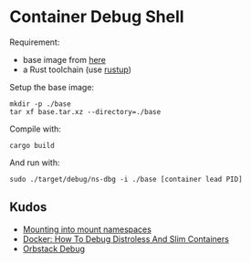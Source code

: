 # Container Debug Shell

Requirement:
- base image from [here](https://github.com/raphaelcoeffic/ns-dbg-img)
- a Rust toolchain (use [rustup](https://rustup.rs/))

Setup the base image:
```
mkdir -p ./base
tar xf base.tar.xz --directory=./base
```

Compile with:
```
cargo build
```

And run with:
```
sudo ./target/debug/ns-dbg -i ./base [container lead PID]
```

## Kudos

- [Mounting into mount namespaces](https://people.kernel.org/brauner/mounting-into-mount-namespaces)
- [Docker: How To Debug Distroless And Slim Containers](https://iximiuz.com/en/posts/docker-debug-slim-containers/)
- [Orbstack Debug](https://orbstack.dev/blog/debug-shell)
